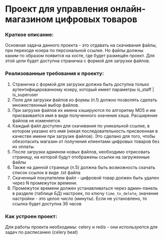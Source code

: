 # Проект для управления онлайн-магазином цифровых товаров

### Краткое описание:
Основная задача данного проекта - это отдавать на скачивания файлы, при переходе юзера по персональной ссылке. Но файлы должны каким-то образом появится на хосте, где будет размещён проект. Для этой цели будет доступна страничка с формой для загрузки файлов.

### Реализованные требования к проекту:
1. Страничка с формой для загрузки должна быть доступна только аутентифицированному юзеру, который имеет параметры is_staff | is_superuser
2. Поле для загрузки файлов из формы (п.1) должно позволять сделать множественный выбор файлов.
3. При загрузке файлов их имена хэшируются по алгоритму MD5 и им присваивается имя в виде полученного значения хэша. Расширение файлов не изменяется.
4. Каждый файл доступен для скачивания по уникальной ссылке, в котором указано его имя (некая последовательность присвоенная в качестве имени при загрузке файлов). Это сделано для того, чтобы обезопасить магазин от получения клиентами цифровых товаров без их оплаты.
5. После загрузки админом новых файлов, необходимо отрисовать страницу, на которой будут отображены ссылки на загруженные файлы
6. Также на данной странице (п.5) должна быть возможность скачать список ссылок в виде .txt файла
7. Скаченный покупателем файл - цифровой товар должен быть удален через N промежуток времени.
8. Промежуток времени должен устанавливаться через админ-панель в разделе (таблице БД) настроек, по ключу ```time_to_delete```, значение настройки - это целое число (минуты). Если не установлено, то ссылка будет доступна 36 часов


### Как устроен проект:
Для работы проекта необходимы: celery и redis - они используются для задач по расписанию (celery beat)

